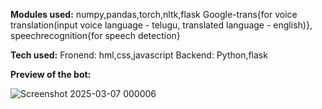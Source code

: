 **Modules used:**
numpy,pandas,torch,nltk,flask
Google-trans{for voice translation(input voice language - telugu, translated language - english)},
speechrecognition{for speech detection}

**Tech used:**
Fronend: hml,css,javascript
Backend: Python,flask

**Preview of the bot:**

![Screenshot 2025-03-07 000006](https://github.com/user-attachments/assets/fca9808b-bcfe-4aa9-a2cd-28354865e2ea)
